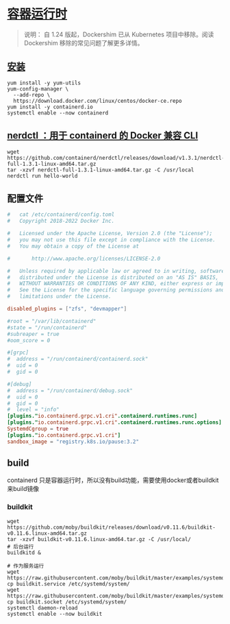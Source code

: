 # [容器运行时](https://kubernetes.io/zh-cn/docs/setup/production-environment/container-runtimes/)

> 说明： 自 1.24 版起，Dockershim 已从 Kubernetes 项目中移除。阅读 Dockershim 移除的常见问题了解更多详情。

## [安装](https://github.com/containerd/containerd/blob/main/docs/getting-started.md)

```shell
yum install -y yum-utils
yum-config-manager \
  --add-repo \
  https://download.docker.com/linux/centos/docker-ce.repo
yum install -y containerd.io
systemctl enable --now containerd

```

## [nerdctl ：用于 containerd 的 Docker 兼容 CLI](https://github.com/containerd/nerdctl)

```shell
wget https://github.com/containerd/nerdctl/releases/download/v1.3.1/nerdctl-full-1.3.1-linux-amd64.tar.gz
tar -xzvf nerdctl-full-1.3.1-linux-amd64.tar.gz -C /usr/local
nerdctl run hello-world

```

## 配置文件

```toml
#   cat /etc/containerd/config.toml
#   Copyright 2018-2022 Docker Inc.

#   Licensed under the Apache License, Version 2.0 (the "License");
#   you may not use this file except in compliance with the License.
#   You may obtain a copy of the License at

#       http://www.apache.org/licenses/LICENSE-2.0

#   Unless required by applicable law or agreed to in writing, software
#   distributed under the License is distributed on an "AS IS" BASIS,
#   WITHOUT WARRANTIES OR CONDITIONS OF ANY KIND, either express or implied.
#   See the License for the specific language governing permissions and
#   limitations under the License.

disabled_plugins = ["zfs", "devmapper"]

#root = "/var/lib/containerd"
#state = "/run/containerd"
#subreaper = true
#oom_score = 0

#[grpc]
#  address = "/run/containerd/containerd.sock"
#  uid = 0
#  gid = 0

#[debug]
#  address = "/run/containerd/debug.sock"
#  uid = 0
#  gid = 0
#  level = "info"
[plugins."io.containerd.grpc.v1.cri".containerd.runtimes.runc]
[plugins."io.containerd.grpc.v1.cri".containerd.runtimes.runc.options]
SystemdCgroup = true
[plugins."io.containerd.grpc.v1.cri"]
sandbox_image = "registry.k8s.io/pause:3.2"
```

## build

containerd 只是容器运行时，所以没有build功能，需要使用docker或者buildkit来build镜像

### buildkit

```shell
wget https://github.com/moby/buildkit/releases/download/v0.11.6/buildkit-v0.11.6.linux-amd64.tar.gz
tar -xzvf buildkit-v0.11.6.linux-amd64.tar.gz -C /usr/local/
# 后台运行
buildkitd &

# 作为服务运行
wget https://raw.githubusercontent.com/moby/buildkit/master/examples/systemd/system/buildkit.service
cp buildkit.service /etc/systemd/system/
wget https://raw.githubusercontent.com/moby/buildkit/master/examples/systemd/system/buildkit.socket
cp buildkit.socket /etc/systemd/system/
systemctl daemon-reload
systemctl enable --now buildkit

```
